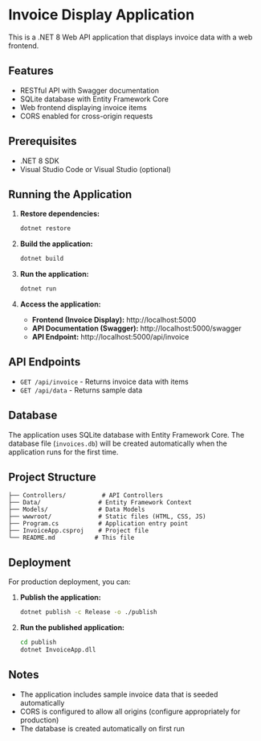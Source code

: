 # Invoice Display Application

This is a .NET 8 Web API application that displays invoice data with a web frontend.

## Features

- RESTful API with Swagger documentation
- SQLite database with Entity Framework Core
- Web frontend displaying invoice items
- CORS enabled for cross-origin requests

## Prerequisites

- .NET 8 SDK
- Visual Studio Code or Visual Studio (optional)

## Running the Application

1. **Restore dependencies:**
   ```bash
   dotnet restore
   ```

2. **Build the application:**
   ```bash
   dotnet build
   ```

3. **Run the application:**
   ```bash
   dotnet run
   ```

4. **Access the application:**
   - **Frontend (Invoice Display):** http://localhost:5000
   - **API Documentation (Swagger):** http://localhost:5000/swagger
   - **API Endpoint:** http://localhost:5000/api/invoice

## API Endpoints

- `GET /api/invoice` - Returns invoice data with items
- `GET /api/data` - Returns sample data

## Database

The application uses SQLite database with Entity Framework Core. The database file (`invoices.db`) will be created automatically when the application runs for the first time.

## Project Structure

```
├── Controllers/          # API Controllers
├── Data/                # Entity Framework Context
├── Models/              # Data Models
├── wwwroot/             # Static files (HTML, CSS, JS)
├── Program.cs           # Application entry point
├── InvoiceApp.csproj    # Project file
└── README.md           # This file
```

## Deployment

For production deployment, you can:

1. **Publish the application:**
   ```bash
   dotnet publish -c Release -o ./publish
   ```

2. **Run the published application:**
   ```bash
   cd publish
   dotnet InvoiceApp.dll
   ```

## Notes

- The application includes sample invoice data that is seeded automatically
- CORS is configured to allow all origins (configure appropriately for production)
- The database is created automatically on first run

